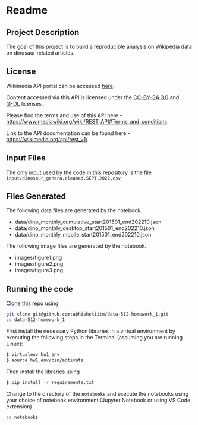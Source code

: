 # Readme

## Project Description
The goal of this project is to build a reproducible analysis on Wikipedia data on dinosaur related articles.

## License
Wikimedia API portal can be accessed [here](https://api.wikimedia.org/wiki/Main_Page).

Content accessed via this API is licensed under the [CC-BY-SA 3.0](https://creativecommons.org/licenses/by-sa/3.0/) and [GFDL](https://www.gnu.org/copyleft/fdl.html) licenses. 

Please find the terms and use of this API here - https://www.mediawiki.org/wiki/REST_API#Terms_and_conditions

Link to the API documentation can be found here - https://wikimedia.org/api/rest_v1/

## Input Files
The only input used by the code in this repository is the file `input/dinosaur_genera.cleaned.SEPT.2022.csv`

## Files Generated
The following data files are generated by the notebook.
- data/dino_monthly_cumulative_start201501_end202210.json
- data/dino_monthly_desktop_start201501_end202210.json
- data/dino_monthly_mobile_start201501_end202210.json

The following image files are generated by the notebook.
- images/figure1.png
- images/figure2.png
- images/figure3.png

## Running the code
Clone this repo using 
```bash
git clone git@github.com:abhishekiitm/data-512-homework_1.git
cd data-512-homework_1
```

First install the necessary Python libraries in a virtual environment by executing the following steps in the Terminal (assuming you are running Linux):  
```bash
$ virtualenv hw1_env  
$ source hw1_env/bin/activate
```  

Then install the libraries using  
```bash
$ pip install -r requirements.txt
```  
  
Change to the directory of the `notebooks` and execute the notebooks using your choice of notebook environment (Jupyter Notebook or using VS Code extension)
```bash
cd notebooks
```

